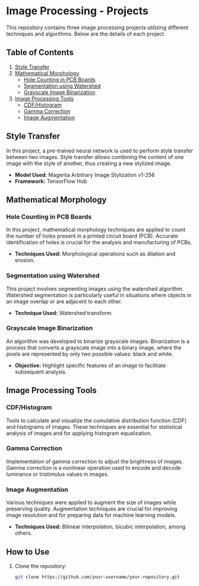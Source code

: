 # Image Processing - Projects

This repository contains three image processing projects utilizing different techniques and algorithms. Below are the details of each project.

## Table of Contents

1. [Style Transfer](#style-transfer)
2. [Mathematical Morphology](#mathematical-morphology)
   - [Hole Counting in PCB Boards](#hole-counting-in-pcb-boards)
   - [Segmentation using Watershed](#segmentation-using-watershed)
   - [Grayscale Image Binarization](#grayscale-image-binarization)
4. [Image Processing Tools](#image-processing-tools)
   - [CDF/Histogram](#cdfhistogram)
   - [Gamma Correction](#gamma-correction)
   - [Image Augmentation](#image-augmentation)

## Style Transfer

In this project, a pre-trained neural network is used to perform style transfer between two images. Style transfer allows combining the content of one image with the style of another, thus creating a new stylized image.

- **Model Used:** Magenta Arbitrary Image Stylization v1-256
- **Framework:** TensorFlow Hub

## Mathematical Morphology

### Hole Counting in PCB Boards

In this project, mathematical morphology techniques are applied to count the number of holes present in a printed circuit board (PCB). Accurate identification of holes is crucial for the analysis and manufacturing of PCBs.

- **Techniques Used:** Morphological operations such as dilation and erosion.

### Segmentation using Watershed

This project involves segmenting images using the watershed algorithm. Watershed segmentation is particularly useful in situations where objects in an image overlap or are adjacent to each other.

- **Technique Used:** Watershed transform.

### Grayscale Image Binarization

An algorithm was developed to binarize grayscale images. Binarization is a process that converts a grayscale image into a binary image, where the pixels are represented by only two possible values: black and white.

- **Objective:** Highlight specific features of an image to facilitate subsequent analysis.

## Image Processing Tools

### CDF/Histogram

Tools to calculate and visualize the cumulative distribution function (CDF) and histograms of images. These techniques are essential for statistical analysis of images and for applying histogram equalization.

### Gamma Correction

Implementation of gamma correction to adjust the brightness of images. Gamma correction is a nonlinear operation used to encode and decode luminance or tristimulus values in images.

### Image Augmentation

Various techniques were applied to augment the size of images while preserving quality. Augmentation techniques are crucial for improving image resolution and for preparing data for machine learning models.

- **Techniques Used:** Bilinear interpolation, bicubic interpolation, among others.

## How to Use

1. Clone the repository:
   ```bash
   git clone https://github.com/your-username/your-repository.git
